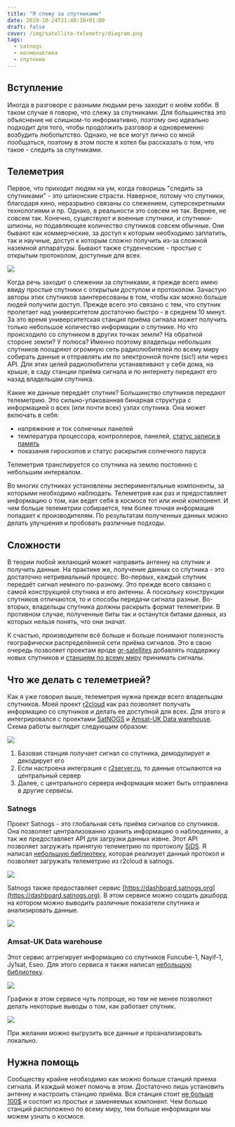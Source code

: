 ```yaml
---
title: "Я слежу за спутниками"
date: 2019-10-24T21:40:18+01:00
draft: false
cover: /img/satellite-telemetry/diagram.png
tags:
  - satnogs
  - космонавтика
  - спутники
---
```


## Вступление

Иногда в разговоре с разными людьми речь заходит о моём хобби. В таком случае я говорю, что слежу за спутниками. Для большинства это объяснение не слишком-то информативно, поэтому оно идеально подходит для того, чтобы продолжить разговор и одновременно возбудить любопытство. Однако, не все могут лично со мной пообщаться, поэтому в этом посте я хотел бы рассказать о том, что такое - следить за спутниками. 

## Телеметрия

Первое, что приходит людям на ум, когда говоришь "следить за спутниками" - это шпионские страсти. Наверное, потому что спутники, благодаря кино, неразрывно связаны со слежением, суперсекретными технологиями и пр. Однако, в реальности это совсем не так. Вернее, не совсем так. Конечно, существуют и военные спутники, и спутники-шпионы, но подавляющее количество спутников совсем обычные. Они бывают как коммерческие, за доступ к которым необходимо заплатить, так и научные, доступ к которым сложно получить из-за сложной наземной аппаратуры. Бывают также студенческие - простые с открытым протоколом, доступные для всех.

![](/img/satellite-telemetry/telemetry.png)

Когда речь заходит о слежении за спутниками, я прежде всего имею ввиду простые спутники с открытым доступом и протоколом. Зачастую авторы этих спутников заинтересованы в том, чтобы как можно больше людей получили доступ. Прежде всего это связано с тем, что спутник пролетает над университетом достаточно быстро - в среднем 10 минут. За это время университетская станция приёма сигнала может получить только небольшое количество информации о спутнике. Но что происходило со спутником в других точках земли? На обратной стороне земли? У полюса? Именно поэтому владельцы небольших спутников поощряют огромную сеть радиолюбителей по всему миру собирать данные и отправлять им по электронной почте (sic!) или через API. Для этих целей радиолюбители устанавливают у себя дома, на крыше, в саду станции приёма сигнала и по интернету передают его назад владельцам спутника.

Какие же данные передаёт спутник? Большинство спутников передают телеметрию. Это сильно-упакованная бинарная структура с информацией о всех (или почти всех) узлах спутника. Она может включать в себя:

 * напряжение и ток солнечных панелей
 * температура процессора, контроллеров, панелей, [статус записи в память](https://github.com/dernasherbrezon/jradio/blob/master/src/main/java/ru/r2cloud/jradio/eseo/Type1.java#L124)
 * показания гироскопов и статус раскрытия солнечного паруса

Телеметрия транслируется со спутника на землю постоянно с небольшим интервалом.

Во многих спутниках установлены экспериментальные компоненты, за которыми необходимо наблюдать. Телеметрия как раз и предоставляет информацию о том, как ведет себя в космосе тот или иной компонент. И чем больше телеметрии собирается, тем более точная информация попадает к производителям. По результатам полученных данных можно делать улучшения и пробовать различные подходы. 

## Сложности

В теории любой желающий может направить антенну на спутник и получить данные. На практике же, получение данных со спутника - это достаточно нетривиальный процесс. Во-первых, каждый спутник передаёт сигнал немного по-разному. Это прежде всего связано с самой конструкцией спутника и его антенны. А поскольку конструкции спутников отличаются, то и способы передачи сигнала разные. Во-вторых, владельцы спутника должны раскрыть формат телеметрии. В противном случае, полученные биты так и останутся битами данных, из которых нельзя понять, что они значат.

К счастью, производители всё больше и больше понимают полезность географически распределённой сети приёма сигналов. Это в свою очередь позволяет проектам вроде [gr-satellites](https://github.com/daniestevez/gr-satellites) добавлять поддержку новых спутников и [станциям по всему миру](https://satnogs.org) принимать сигналы.

## Что же делать с телеметрией?

Как я уже говорил выше, телеметрия нужна прежде всего владельцам спутников. Моей проект [r2cloud](https://github.com/dernasherbrezon/r2cloud) как раз позволяет получать информацию со спутников и делать ее доступной для всех. Для этого я интегрировался с проектами [SatNOGS](https://satnogs.org) и [Amsat-UK Data warehouse](http://data.amsat-uk.org/missions). Схема работы выглядит следующим образом:

![](/img/satellite-telemetry/diagram.png)

1. Базовая станция получает сигнал со спутника, демодулирует и декодирует его
2. Если настроена интеграция с [r2server.ru](https://r2server.ru), то данные отсылаются на центральный сервер
3. Далее, с центрального сервера информация может быть отправлена в другие сервисы.

### Satnogs

Проект Satnogs - это глобальная сеть приёма сигналов со спутников. Она позволяет централизованно хранить информацию о наблюдениях, а так же предоставляет API для загрузки данных извне. Этот API позволяет загружать принятую телеметрию по протоколу [SiDS](http://www.pe0sat.vgnet.nl/decoding/tlm-decoding-software/sids/). Я написал [небольшую библиотеку](https://github.com/dernasherbrezon/sids), которая реализует данный протокол и позволяет загружать телеметрию из r2cloud в satnogs.

![](/img/satellite-telemetry/satnogsTelemetryAPI.png)

Satnogs также предоставляет сервис [https://dashboard.satnogs.org](https://dashboard.satnogs.org). В этом сервисе можно создать дашборд на котором можно выводить различные показатели спутника и анализировать данные.

![](/img/satellite-telemetry/satnogsDashboard.png)


### Amsat-UK Data warehouse

Этот сервис аггрегирует информацию со спутников Funcube-1, Nayif-1, Jy1sat, Eseo. Для этого сервиса я также написал [небольшую библиотеку](https://github.com/dernasherbrezon/fcdwClient).

![](/img/satellite-telemetry/fcdw.png)

Графики в этом сервисе чуть попроще, но тем не менее позволяют делать некоторые выводы о том, как работает спутник.

![](/img/satellite-telemetry/fcdwGraphs.png)

При желании можно выгрузить все данные и проанализировать локально.

## Нужна помощь

Сообществу крайне необходимо как можно больше станций приема сигнала. И каждый может помочь в этом. Достаточно лишь установить антенну и настроить станцию приёма. Вся станция стоит [не больше 100$](https://github.com/dernasherbrezon/r2cloud/wiki/Bill-of-materials) и состоит из простых и заменяемых компонент. Чем больше станций расположено по всему миру, тем больше информации мы можем узнать о космосе.

